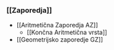 ### [[Zaporedja]]
- [[Aritmetična Zaporedja AZ]]
	- [[Končna Aritmetična vrsta]]
- [[Geometrijsko zaporedje GZ]]
